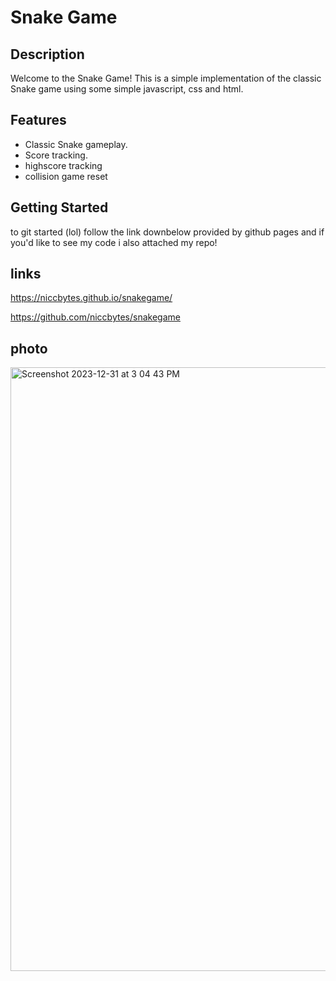 

# Snake Game

## Description

Welcome to the Snake Game! This is a simple implementation of the classic Snake game using some simple javascript, css and html.

## Features

- Classic Snake gameplay.
- Score tracking.
- highscore tracking
- collision game reset

## Getting Started
 
 to git started (lol) follow the link downbelow provided by github pages and if you'd like to see my code i also attached my repo!

 ## links
 https://niccbytes.github.io/snakegame/

 https://github.com/niccbytes/snakegame




## photo
<img width="966" alt="Screenshot 2023-12-31 at 3 04 43 PM" src="https://github.com/niccbytes/snakegame/assets/140906373/cb5ae0b0-8768-46ca-94f7-7514fa055550">